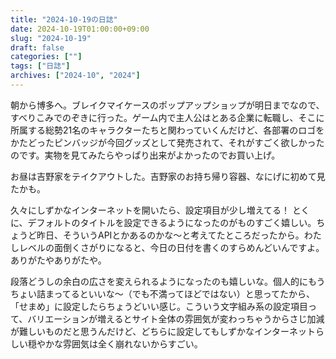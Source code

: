 ```yaml
---
title: "2024-10-19の日誌"
date: 2024-10-19T01:00:00+09:00
slug: "2024-10-19"
draft: false
categories: [""]
tags: ["日誌"]
archives: ["2024-10", "2024"]
---
```

朝から博多へ。ブレイクマイケースのポップアップショップが明日までなので、すべりこみでのぞきに行った。ゲーム内で主人公はとある企業に転職し、そこに所属する総勢21名のキャラクターたちと関わっていくんだけど、各部署のロゴをかたどったピンバッジが今回グッズとして発売されて、それがすごく欲しかったのです。実物を見てみたらやっぱり出来がよかったのでお買い上げ。

お昼は吉野家をテイクアウトした。吉野家のお持ち帰り容器、なにげに初めて見たかも。

久々にしずかなインターネットを開いたら、設定項目が少し増えてる！ とくに、デフォルトのタイトルを設定できるようになったのがものすごく嬉しい。ちょうど昨日、そういうAPIとかあるのかな〜と考えてたところだったから。わたしレベルの面倒くさがりになると、今日の日付を書くのすらめんどいんですよ。ありがたやありがたや。

段落どうしの余白の広さを変えられるようになったのも嬉しいな。個人的にもうちょい詰まってるといいな〜（でも不満ってほどではない）と思ってたから、「せまめ」に設定したらちょうどいい感じ。こういう文字組み系の設定項目って、バリエーションが増えるとサイト全体の雰囲気が変わっちゃうからさじ加減が難しいものだと思うんだけど、どちらに設定してもしずかなインターネットらしい穏やかな雰囲気は全く崩れないからすごい。
